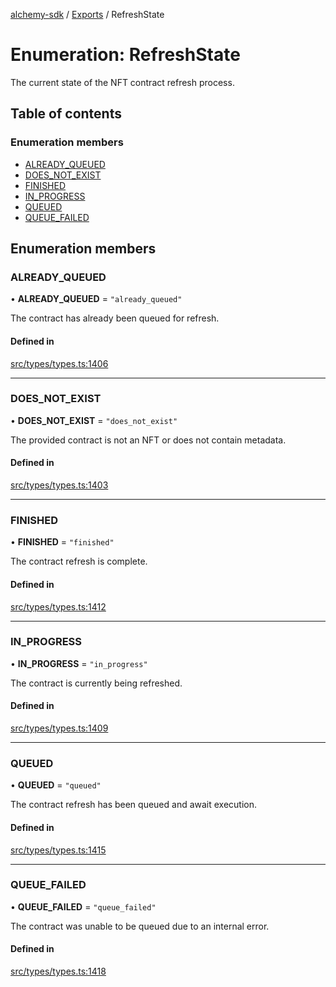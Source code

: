 [alchemy-sdk](../README.md) / [Exports](../modules.md) / RefreshState

# Enumeration: RefreshState

The current state of the NFT contract refresh process.

## Table of contents

### Enumeration members

- [ALREADY\_QUEUED](RefreshState.md#already_queued)
- [DOES\_NOT\_EXIST](RefreshState.md#does_not_exist)
- [FINISHED](RefreshState.md#finished)
- [IN\_PROGRESS](RefreshState.md#in_progress)
- [QUEUED](RefreshState.md#queued)
- [QUEUE\_FAILED](RefreshState.md#queue_failed)

## Enumeration members

### ALREADY\_QUEUED

• **ALREADY\_QUEUED** = `"already_queued"`

The contract has already been queued for refresh.

#### Defined in

[src/types/types.ts:1406](https://github.com/alchemyplatform/alchemy-sdk-js/blob/905f87c/src/types/types.ts#L1406)

___

### DOES\_NOT\_EXIST

• **DOES\_NOT\_EXIST** = `"does_not_exist"`

The provided contract is not an NFT or does not contain metadata.

#### Defined in

[src/types/types.ts:1403](https://github.com/alchemyplatform/alchemy-sdk-js/blob/905f87c/src/types/types.ts#L1403)

___

### FINISHED

• **FINISHED** = `"finished"`

The contract refresh is complete.

#### Defined in

[src/types/types.ts:1412](https://github.com/alchemyplatform/alchemy-sdk-js/blob/905f87c/src/types/types.ts#L1412)

___

### IN\_PROGRESS

• **IN\_PROGRESS** = `"in_progress"`

The contract is currently being refreshed.

#### Defined in

[src/types/types.ts:1409](https://github.com/alchemyplatform/alchemy-sdk-js/blob/905f87c/src/types/types.ts#L1409)

___

### QUEUED

• **QUEUED** = `"queued"`

The contract refresh has been queued and await execution.

#### Defined in

[src/types/types.ts:1415](https://github.com/alchemyplatform/alchemy-sdk-js/blob/905f87c/src/types/types.ts#L1415)

___

### QUEUE\_FAILED

• **QUEUE\_FAILED** = `"queue_failed"`

The contract was unable to be queued due to an internal error.

#### Defined in

[src/types/types.ts:1418](https://github.com/alchemyplatform/alchemy-sdk-js/blob/905f87c/src/types/types.ts#L1418)
